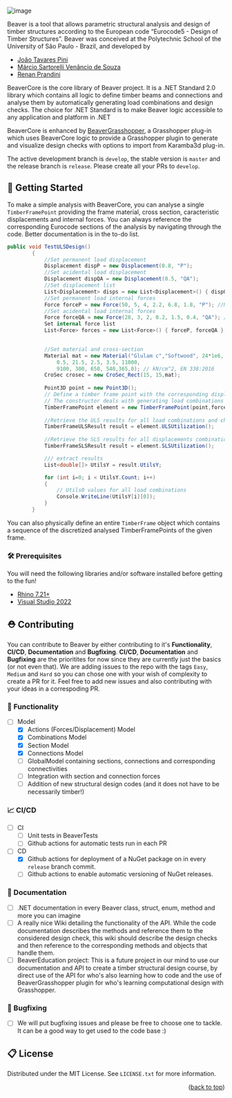 ![image](https://user-images.githubusercontent.com/38816124/207443068-a7098884-7810-4ad6-b498-a798bc7a7a64.png)

<!-- ABOUT THE PROJECT -->
Beaver is a tool that allows parametric structural analysis and design of timber structures according to the European code “Eurocode5 - Design of Timber Structures”.
Beaver was conceived at the Polytechnic School of the University of São Paulo - Brazil, and developed by 

* [João Tavares Pini](https://www.linkedin.com/in/joao-pini/)
* [Márcio Sartorelli Venâncio de Souza](https://www.linkedin.com/in/marcio-sartorelli/)
* [Renan Prandini](https://www.linkedin.com/in/renanprandini/)

BeaverCore is the core library of Beaver project. It is a .NET Standard 2.0 library which contains all logic to define timber beams and connections and analyse them by automatically generating load combinations and design checks. The choice for .NET Standard is to make Beaver logic accessible to any application and platform in .NET

BeaverCore is enhanced by [BeaverGrasshopper](https://www.food4rhino.com/en/app/beaver), a Grasshopper plug-in which uses BeaverCore logic to provide a Grasshopper plugin to generate and visualize design checks with options to import from Karamba3d plug-in. 

The active development branch is `develop`, the stable version is `master` and the release branch is `release`. Please create all your PRs to `develop`.

<!-- GETTING STARTED -->
## :baby: Getting Started
To make a simple analysis with BeaverCore, you can analyse a single `TimberFramePoint` providing the frame material, cross section, caracteristic displacements and internal forces. You can always reference the corresponding Eurocode sections of the analysis by navigating through the code. Better documentation is in the to-do list.

``` C#
public void TestULSDesign()
        {
            //Set permanent load displacement
            Displacement dispP = new Displacement(0.8, "P");
            //Set acidental load displacement
            Displacement dispQA = new Displacement(0.5, "QA");
            //Set displacement list
            List<Displacement> disps = new List<Displacement>() { dispQA, dispP };
            //Set permanent load internal forces
            Force forceP = new Force(50, 5, 4, 2.2, 6.8, 1.8, "P"); //N,Vy,Vz,Mt,My,Mz
            //Set acidental load internal forces
            Force forceQA = new Force(28, 3, 2, 0.2, 1.5, 0.4, "QA"); //N,Vy,Vz,Mt,My,Mz
            Set internal force list
            List<Force> forces = new List<Force>() { forceP, forceQA };

                
            //Set material and cross-section
            Material mat = new Material("Glulam c","Softwood", 24*1e6, 17*1e6,
                0.5, 21.5, 2.5, 3.5, 11000,
                9100, 300, 650, 540,365,0); // kN/cm^2, EN 338:2016
            CroSec crosec = new CroSec_Rect(15, 15,mat);
             
            Point3D point = new Point3D();
            // Define a timber frame point with the corresponding displacements, forces and parameters.
            // The constructor deals with generating load combinations
            TimberFramePoint element = new TimberFramePoint(point,forces, disps, crosec, 1, 205, 205, 205, 0.7);
            
            //Retrieve the ULS results for all load combinations and checks
            TimberFrameULSResult result = element.ULSUtilization();
            
            //Retrieve the SLS results for all displacements combinations and checks
            TimberFrameSLSResult result = element.SLSUtilization();

            /// extract results 
            List<double[]> UtilsY = result.UtilsY;

            for (int i=0; i < UtilsY.Count; i++)
            {
                // Utils0 values for all load combinations 
                Console.WriteLine(UtilsY[i][0]);
            }
        }
```

You can also physically define an entire `TimberFrame` object which contains a sequence of the discretized analysed TimberFramePoints of the given frame.


### 🛠️ Prerequisites
You will need the following libraries and/or software installed before getting to the fun!
* [Rhino 7.21+](https://www.rhino3d.com/download/)
* [Visual Studio 2022](https://visualstudio.microsoft.com/vs/)


<!-- CONTRIBUTING -->
## ⛑️ Contributing
You can contribute to Beaver by either contributing to it's **Functionality**, **CI/CD**, **Documentation** and **Bugfixing**.
**CI/CD**, **Documentation** and **Bugfixing** are the prioritites for now since they are currently just the basics (or not even that).
We are adding issues to the repo with the tags `Easy`, `Medium` and `Hard` so you can chose one with your wish of complexity to create a PR for it.
Feel free to add new issues and also contributing with your ideas in a correspoding PR.

### 🌱 Functionality
- [ ] Model
  - [X] Actions (Forces/Displacement) Model
  - [X] Combinations Model
  - [X] Section Model
  - [X] Connections Model
  - [ ] GlobalModel containing sections, connections and corresponding connectivities
  - [ ] Integration with section and connection forces
  - [ ] Addition of new structural design codes (and it does not have to be necessarily timber!)

### 📈 CI/CD
- [ ] CI
    - [ ] Unit tests in BeaverTests
    - [ ] Github actions for automatic tests run in each PR
- [ ] CD
    - [X]  Github actions for deployment of a NuGet package on in every `release` branch commit.
    - [ ]  Github actions to enable automatic versioning of NuGet releases.

### 📖 Documentation
- [ ] .NET documentation in every Beaver class, struct, enum, method and more you can imagine
- [ ] A really nice Wiki detailing the functionality of the API. While the code documentation describes the methods and reference them to the considered design check, this wiki should describe the design checks and then reference to the corresponding methods and objects that handle them.
- [ ] BeaverEducation project: This is a future project in our mind to use our documentation and API to create a timber structural design course, by direct use of the API for who's also learning how to code and the use of BeaverGrasshopper plugin for who's learning computational design with Grasshopper.

### :bug: Bugfixing
- [ ] We will put bugfixing issues and please be free to choose one to tackle. It can be a good way to get used to the code base :)

<!-- LICENSE -->
## 📋 License
Distributed under the MIT License. See `LICENSE.txt` for more information.
<p align="right">(<a href="#readme-top">back to top</a>)</p>

